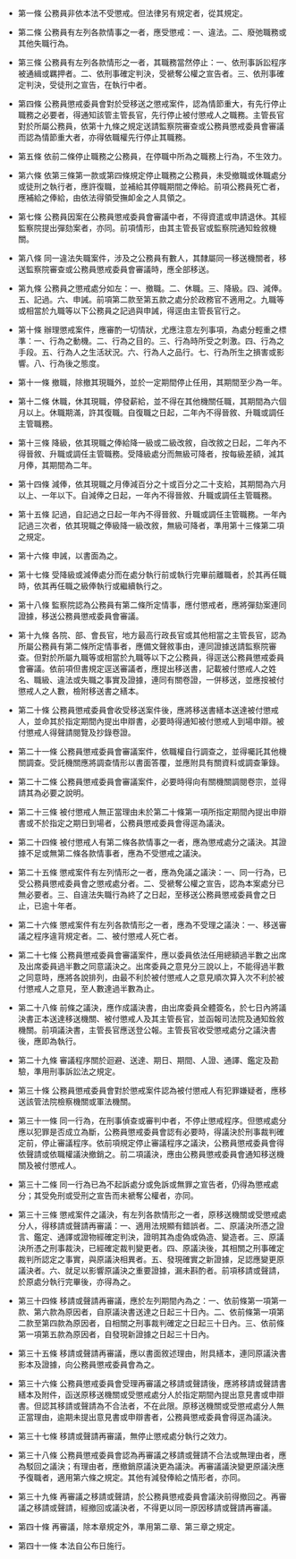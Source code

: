 * 第一條 公務員非依本法不受懲戒。但法律另有規定者，從其規定。

* 第二條 公務員有左列各款情事之一者，應受懲戒：一、違法。二、廢弛職務或其他失職行為。

* 第三條 公務員有左列各款情形之一者，其職務當然停止：一、依刑事訴訟程序被通緝或羈押者。二、依刑事確定判決，受褫奪公權之宣告者。三、依刑事確定判決，受徒刑之宣告，在執行中者。

* 第四條 公務員懲戒委員會對於受移送之懲戒案件，認為情節重大，有先行停止職務之必要者，得通知該管主管長官，先行停止被付懲戒人之職務。主管長官對於所屬公務員，依第十九條之規定送請監察院審查或公務員懲戒委員會審議而認為情節重大者，亦得依職權先行停止其職務。

* 第五條 依前二條停止職務之公務員，在停職中所為之職務上行為，不生效力。

* 第六條 依第三條第一款或第四條規定停止職務之公務員，未受撤職或休職處分或徒刑之執行者，應許復職，並補給其停職期間之俸給。前項公務員死亡者，應補給之俸給，由依法得領受撫卹金之人具領之。

* 第七條 公務員因案在公務員懲戒委員會審議中者，不得資遣或申請退休。其經監察院提出彈劾案者，亦同。前項情形，由其主管長官或監察院通知銓敘機關。

* 第八條 同一違法失職案件，涉及之公務員有數人，其隸屬同一移送機關者，移送監察院審查或公務員懲戒委員會審議時，應全部移送。

* 第九條 公務員之懲戒處分如左：一、撤職。二、休職。三、降級。四、減俸。五、記過。六、申誡。前項第二款至第五款之處分於政務官不適用之。九職等或相當於九職等以下公務員之記過與申誡，得逕由主管長官行之。

* 第十條 辦理懲戒案件，應審酌一切情狀，尤應注意左列事項，為處分輕重之標準：一、行為之動機。二、行為之目的。三、行為時所受之刺激。四、行為之手段。五、行為人之生活狀況。六、行為人之品行。七、行為所生之損害或影響。八、行為後之態度。

* 第十一條 撤職，除撤其現職外，並於一定期間停止任用，其期間至少為一年。

* 第十二條 休職，休其現職，停發薪給，並不得在其他機關任職，其期間為六個月以上。休職期滿，許其復職。自復職之日起，二年內不得晉敘、升職或調任主管職務。

* 第十三條 降級，依其現職之俸給降一級或二級改敘，自改敘之日起，二年內不得晉敘、升職或調任主管職務。受降級處分而無級可降者，按每級差額，減其月俸，其期間為二年。

* 第十四條 減俸，依其現職之月俸減百分之十或百分之二十支給，其期間為六月以上、一年以下。自減俸之日起，一年內不得晉敘、升職或調任主管職務。

* 第十五條 記過，自記過之日起一年內不得晉敘、升職或調任主管職務。一年內記過三次者，依其現職之俸級降一級改敘，無級可降者，準用第十三條第二項之規定。

* 第十六條 申誡，以書面為之。

* 第十七條 受降級或減俸處分而在處分執行前或執行完畢前離職者，於其再任職時，依其再任職之級俸執行或繼續執行之。

* 第十八條 監察院認為公務員有第二條所定情事，應付懲戒者，應將彈劾案連同證據，移送公務員懲戒委員會審議。

* 第十九條 各院、部、會長官，地方最高行政長官或其他相當之主管長官，認為所屬公務員有第二條所定情事者，應備文聲敘事由，連同證據送請監察院審查。但對於所屬九職等或相當於九職等以下之公務員，得逕送公務員懲戒委員會審議。依前項但書規定逕送審議者，應提出移送書，記載被付懲戒人之姓名、職級、違法或失職之事實及證據，連同有關卷證，一併移送，並應按被付懲戒人之人數，檢附移送書之繕本。

* 第二十條 公務員懲戒委員會收受移送案件後，應將移送書繕本送達被付懲戒人，並命其於指定期間內提出申辯書，必要時得通知被付懲戒人到場申辯。被付懲戒人得聲請閱覽及抄錄卷證。

* 第二十一條 公務員懲戒委員會審議案件，依職權自行調查之，並得囑託其他機關調查。受託機關應將調查情形以書面答覆，並應附具有關資料或調查筆錄。

* 第二十二條 公務員懲戒委員會審議案件，必要時得向有關機關調閱卷宗，並得請其為必要之說明。

* 第二十三條 被付懲戒人無正當理由未於第二十條第一項所指定期間內提出申辯書或不於指定之期日到場者，公務員懲戒委員會得逕為議決。

* 第二十四條 被付懲戒人有第二條各款情事之一者，應為懲戒處分之議決。其證據不足或無第二條各款情事者，應為不受懲戒之議決。

* 第二十五條 懲戒案件有左列情形之一者，應為免議之議決：一、同一行為，已受公務員懲戒委員會之懲戒處分者。二、受褫奪公權之宣告，認為本案處分已無必要者。三、自違法失職行為終了之日起，至移送公務員懲戒委員會之日止，已逾十年者。

* 第二十六條 懲戒案件有左列各款情形之一者，應為不受理之議決：一、移送審議之程序違背規定者。二、被付懲戒人死亡者。

* 第二十七條 公務員懲戒委員會審議案件，應以委員依法任用總額過半數之出席及出席委員過半數之同意議決之。出席委員之意見分三說以上，不能得過半數之同意時，應將各說排列，由最不利於被付懲戒人之意見順次算入次不利於被付懲戒人之意見，至人數達過半數為止。

* 第二十八條 前條之議決，應作成議決書，由出席委員全體簽名，於七日內將議決書正本送達移送機關、被付懲戒人及其主管長官，並函報司法院及通知銓敘機關。前項議決書，主管長官應送登公報。主管長官收受懲戒處分之議決書後，應即為執行。

* 第二十九條 審議程序關於迴避、送達、期日、期間、人證、通譯、鑑定及勘驗，準用刑事訴訟法之規定。

* 第三十條 公務員懲戒委員會對於懲戒案件認為被付懲戒人有犯罪嫌疑者，應移送該管法院檢察機關或軍法機關。

* 第三十一條 同一行為，在刑事偵查或審判中者，不停止懲戒程序。但懲戒處分應以犯罪是否成立為斷，公務員懲戒委員會認有必要時，得議決於刑事裁判確定前，停止審議程序。依前項規定停止審議程序之議決，公務員懲戒委員會得依聲請或依職權議決撤銷之。前二項議決，應由公務員懲戒委員會通知移送機關及被付懲戒人。

* 第三十二條 同一行為已為不起訴處分或免訴或無罪之宣告者，仍得為懲戒處分；其受免刑或受刑之宣告而未褫奪公權者，亦同。

* 第三十三條 懲戒案件之議決，有左列各款情形之一者，原移送機關或受懲戒處分人，得移請或聲請再審議：一、適用法規顯有錯誤者。二、原議決所憑之證言、鑑定、通譯或證物經確定判決，證明其為虛偽或偽造、變造者。三、原議決所憑之刑事裁決，已經確定裁判變更者。四、原議決後，其相關之刑事確定裁判所認定之事實，與原議決相異者。五、發現確實之新證據，足認應變更原議決者。六、就足以影響原議決之重要證據，漏未斟酌者。前項移請或聲請，於原處分執行完畢後，亦得為之。

* 第三十四條 移請或聲請再審議，應於左列期間內為之：一、依前條第一項第一款、第六款為原因者，自原議決書送達之日起三十日內。二、依前條第一項第二款至第四款為原因者，自相關之刑事裁判確定之日起三十日內。三、依前條第一項第五款為原因者，自發現新證據之日起三十日內。

* 第三十五條 移請或聲請再審議，應以書面敘述理由，附具繕本，連同原議決書影本及證據，向公務員懲戒委員會為之。

* 第三十六條 公務員懲戒委員會受理再審議之移請或聲請後，應將移請或聲請書繕本及附件，函送原移送機關或受懲戒處分人於指定期間內提出意見書或申辯書。但認其移請或聲請為不合法者，不在此限。原移送機關或受懲戒處分人無正當理由，逾期未提出意見書或申辯書者，公務員懲戒委員會得逕為議決。

* 第三十七條 移請或聲請再審議，無停止懲戒處分執行之效力。

* 第三十八條 公務員懲戒委員會認為再審議之移請或聲請不合法或無理由者，應為駁回之議決；有理由者，應撤銷原議決更為議決。再審議議決變更原議決應予復職者，適用第六條之規定。其他有減發俸給之情形者，亦同。

* 第三十九條 再審議之移請或聲請，於公務員懲戒委員會議決前得撤回之。再審議之移請或聲請，經撤回或議決者，不得更以同一原因移請或聲請再審議。

* 第四十條 再審議，除本章規定外，準用第二章、第三章之規定。

* 第四十一條 本法自公布日施行。

